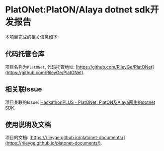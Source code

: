 

# PlatONet:PlatON/Alaya dotnet sdk开发报告

本项目完成的相关信息如下:

## 代码托管仓库

项目名称为`PlatONet`, 代码托管地址: [https://github.com/RileyGe/PlatONet](https://github.com/RileyGe/PlatONet).

## 相关联Issue

项目关联的Issue: [HackathonPLUS - PlatONet: PlatON及Alaya网络的dotnet SDK](https://github.com/AlayaNetwork/Developer-Events/issues/5).

## 使用说明及文档

项目的文档: [https://rileyge.github.io/platonet-documents/](https://rileyge.github.io/platonet-documents/).

